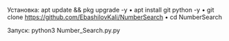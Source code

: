 Установка:
 apt update && pkg upgrade -y
• apt install git python -y
• git clone https://github.com/EbashilovKali/NumberSearch
• cd NumberSearch

Запуск:
python3 Number_Search.py.py

